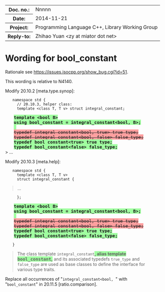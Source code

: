 <!-- maruku -o bool_constant.html bool_constant.md -->

<style type="text/css">
pre code { display: block; margin-left: 2em; }
div { display: block; margin-left: 2em; }
ins { text-decoration: none; font-weight: bold; background-color: #A0FFA0 }
del { text-decoration: line-through; background-color: #FFA0A0 }
</style>

<table><tbody>
<tr><th>Doc. no.:</th>	<td>Nnnnn</td></tr>
<tr><th>Date:</th>	<td>2014-11-21</td></tr>
<tr><th>Project:</th>	<td>Programming Language C++, Library Working Group</td></tr>
<tr><th>Reply-to:</th>	<td>Zhihao Yuan &lt;zy at miator dot net&gt;</td></tr>
</tbody></table>

# Wording for bool_constant

Rationale see <https://issues.isocpp.org/show_bug.cgi?id=51>.

This wording is relative to N4140.

Modify 20.10.2 &#91;meta.type.synop&#93;:

    namespace std {
      // 20.10.3, helper class:
      template <class T, T v> struct integral_constant;
<div>
<ins><tt>
      template &lt;bool B&gt;<br/>
      using bool_constant = integral_constant&lt;bool, B&gt;;<br/>
      &nbsp;<br/>
</tt></ins>
<del><tt>
      typedef integral_constant&lt;bool, true&gt; true_type;<br/>
      typedef integral_constant&lt;bool, false&gt; false_type;<br/>
</tt></del>
<ins><tt>
      typedef bool_constant&lt;true&gt; true_type;<br/>
      typedef bool_constant&lt;false&gt; false_type;<br/>
</tt></ins>
</div>
> ...

Modify 20.10.3 &#91;meta.help&#93;:

    namespace std {
      template <class T, T v>
      struct integral_constant {
> ...

      };
<div>
<ins><tt>
      template &lt;bool B&gt;<br/>
      using bool_constant = integral_constant&lt;bool, B&gt;;<br/>
      &nbsp;<br/>
</tt></ins>
<del><tt>
      typedef integral_constant&lt;bool, true&gt; true_type;<br/>
      typedef integral_constant&lt;bool, false&gt; false_type;<br/>
</tt></del>
<ins><tt>
      typedef bool_constant&lt;true&gt; true_type;<br/>
      typedef bool_constant&lt;false&gt; false_type;<br/>
</tt></ins>
</div>

    }

> The class template `integral_constant`<ins>, alias template
> <tt>bool_constant</tt>,</ins> and its associated typedefs `true_type`
> and `false_type` are used as base classes to define the
> interface for various type traits.

Replace all occurrences of "`integral_constant<bool, `"
with "`bool_constant`" in 20.11.5 &#91;ratio.comparison&#93;.
